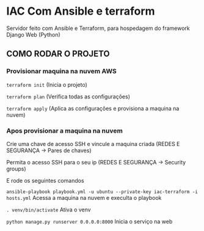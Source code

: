 # IAC Com Ansible e terraform
Servidor feito com Ansible e Terraform, para hospedagem do framework Django Web (Python)

## COMO RODAR O PROJETO
### Provisionar maquina na nuvem AWS
  ```terraform init``` (Inicia o projeto)
  
  ```terraform plan``` (Verifica todas as configurações)
  
  ```terraform apply``` (Aplica as configurações e provisiona a maquina na nuvem)

### Apos provisionar a maquina na nuvem
Crie uma chave de acesso SSH e vincule a maquina criada (REDES E SEGURANÇA -> Pares de chaves)

Permita o acesso SSH para o seu ip (REDES E SEGURANÇA -> Security groups)

E rode os seguintes comandos

``ansible-playbook playbook.yml -u ubuntu --private-key iac-terraform -i hosts.yml`` Acessa a maquina na nuvem e execulta o playbook

``. venv/bin/activate`` Ativa o venv

``python manage.py runserver 0.0.0.0:8000`` Inicia o serviço na web
